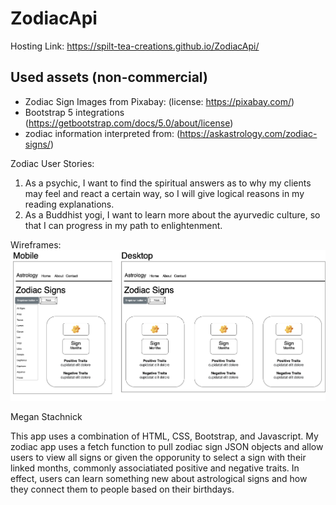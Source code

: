 # ZodiacApi
Hosting Link: https://spilt-tea-creations.github.io/ZodiacApi/

## Used assets (non-commercial)

- Zodiac Sign Images from Pixabay: (license: https://pixabay.com/) 
- Bootstrap 5 integrations (https://getbootstrap.com/docs/5.0/about/license)
- zodiac information interpreted from: (https://askastrology.com/zodiac-signs/)

Zodiac User Stories: 

1.	As a psychic, I want to find the spiritual answers as to why my clients may feel and react a certain way, so I will give logical reasons in my reading explanations.
2.	As a Buddhist yogi, I want to learn more about the ayurvedic culture, so that I can progress in my path to enlightenment.

Wireframes:
![Screenshot](assets/wireframes_user-stories/Zodiac_Wireframe.drawio.png)

Megan Stachnick

This app uses a combination of HTML, CSS, Bootstrap, and Javascript. My zodiac app uses a fetch function to pull zodiac sign JSON objects and allow users to view all signs or given the opporunity to select a sign with their linked months, commonly associatiated positive and negative traits. In effect, users can learn something new about astrological signs and how they connect them to people based on their birthdays. 
